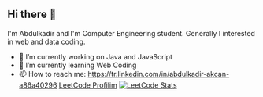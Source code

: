 ## Hi there 👋
I'm Abdulkadir and I'm Computer Engineering student. Generally I interested in web and data coding.

- 🔭 I’m currently working on Java and JavaScript
- 🌱 I’m currently learning Web Coding 
- 📫 How to reach me: https://tr.linkedin.com/in/abdulkadir-akcan-a86a40296
[LeetCode Profilim](https://leetcode.com/kadrakcan)
[![LeetCode Stats](https://leetcard.jacoblin.cool/kadrakcan)](https://leetcode.com/kadrakcan)



